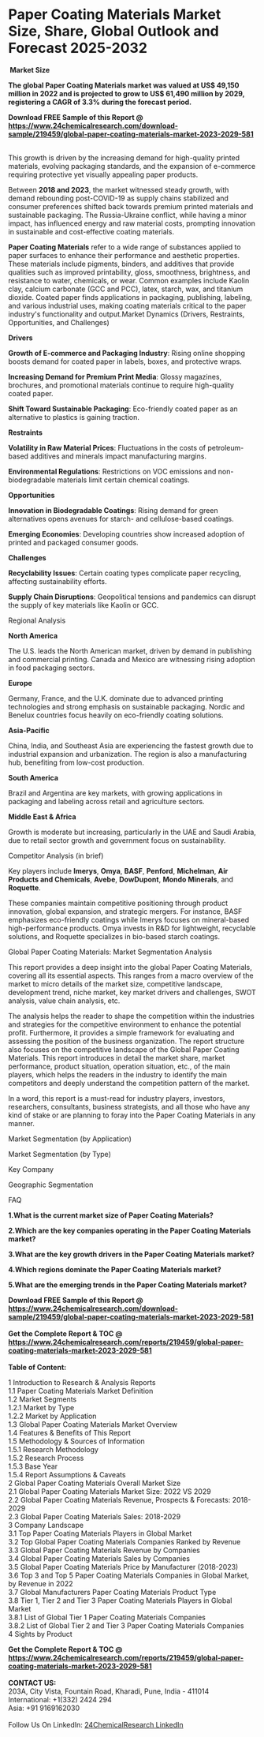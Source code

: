 <h1>Paper Coating Materials Market Size, Share, Global Outlook and Forecast 2025-2032</h1><p><strong> Market Size</strong></p><p>
</p><p><strong>The global Paper Coating Materials market was valued at US$ 49,150 million in 2022 and is projected to grow to US$ 61,490 million by 2029, registering a CAGR of 3.3% during the forecast period. </strong></p><div><b>Download FREE Sample of this Report @ 
            <a href="https://www.24chemicalresearch.com/download-sample/219459/global-paper-coating-materials-market-2023-2029-581">
            https://www.24chemicalresearch.com/download-sample/219459/global-paper-coating-materials-market-2023-2029-581</a></b></div><br><p>
</p><p>This growth is driven by the increasing demand for high-quality printed materials, evolving packaging standards, and the expansion of e-commerce requiring protective yet visually appealing paper products.</p><p>
</p><p>Between <strong>2018 and 2023</strong>, the market witnessed steady growth, with demand rebounding post-COVID-19 as supply chains stabilized and consumer preferences shifted back towards premium printed materials and sustainable packaging. The Russia-Ukraine conflict, while having a minor impact, has influenced energy and raw material costs, prompting innovation in sustainable and cost-effective coating materials.</p><p>
</p><p><strong>Paper Coating Materials</strong> refer to a wide range of substances applied to paper surfaces to enhance their performance and aesthetic properties. These materials include pigments, binders, and additives that provide qualities such as improved printability, gloss, smoothness, brightness, and resistance to water, chemicals, or wear. Common examples include Kaolin clay, calcium carbonate (GCC and PCC), latex, starch, wax, and titanium dioxide. Coated paper finds applications in packaging, publishing, labeling, and various industrial uses, making coating materials critical to the paper industry's functionality and output.Market Dynamics (Drivers, Restraints, Opportunities, and Challenges)</p><p>
<strong>Drivers</strong></p><p>
</p><p><strong>Growth of E-commerce and Packaging Industry</strong>: Rising online shopping boosts demand for coated paper in labels, boxes, and protective wraps.</p><p><strong>Increasing Demand for Premium Print Media</strong>: Glossy magazines, brochures, and promotional materials continue to require high-quality coated paper.</p><p><strong>Shift Toward Sustainable Packaging</strong>: Eco-friendly coated paper as an alternative to plastics is gaining traction.</p><p>
<strong>Restraints</strong></p><p>
</p><p><strong>Volatility in Raw Material Prices</strong>: Fluctuations in the costs of petroleum-based additives and minerals impact manufacturing margins.</p><p><strong>Environmental Regulations</strong>: Restrictions on VOC emissions and non-biodegradable materials limit certain chemical coatings.</p><p>
<strong>Opportunities</strong></p><p>
</p><p><strong>Innovation in Biodegradable Coatings</strong>: Rising demand for green alternatives opens avenues for starch- and cellulose-based coatings.</p><p><strong>Emerging Economies</strong>: Developing countries show increased adoption of printed and packaged consumer goods.</p><p>
<strong>Challenges</strong></p><p>
</p><p><strong>Recyclability Issues</strong>: Certain coating types complicate paper recycling, affecting sustainability efforts.</p><p><strong>Supply Chain Disruptions</strong>: Geopolitical tensions and pandemics can disrupt the supply of key materials like Kaolin or GCC.</p><p>
Regional Analysis</p><p>
<strong>North America</strong></p><p>
</p><p>The U.S. leads the North American market, driven by demand in publishing and commercial printing. Canada and Mexico are witnessing rising adoption in food packaging sectors.</p><p>
<strong>Europe</strong></p><p>
</p><p>Germany, France, and the U.K. dominate due to advanced printing technologies and strong emphasis on sustainable packaging. Nordic and Benelux countries focus heavily on eco-friendly coating solutions.</p><p>
<strong>Asia-Pacific</strong></p><p>
</p><p>China, India, and Southeast Asia are experiencing the fastest growth due to industrial expansion and urbanization. The region is also a manufacturing hub, benefiting from low-cost production.</p><p>
<strong>South America</strong></p><p>
</p><p>Brazil and Argentina are key markets, with growing applications in packaging and labeling across retail and agriculture sectors.</p><p>
<strong>Middle East &amp; Africa</strong></p><p>
</p><p>Growth is moderate but increasing, particularly in the UAE and Saudi Arabia, due to retail sector growth and government focus on sustainability.</p><p>
Competitor Analysis (in brief)</p><p>
</p><p>Key players include <strong>Imerys</strong>, <strong>Omya</strong>, <strong>BASF</strong>, <strong>Penford</strong>, <strong>Michelman</strong>, <strong>Air Products and Chemicals</strong>, <strong>Avebe</strong>, <strong>DowDupont</strong>, <strong>Mondo Minerals</strong>, and <strong>Roquette</strong>.</p><p>
</p><p>These companies maintain competitive positioning through product innovation, global expansion, and strategic mergers. For instance, BASF emphasizes eco-friendly coatings while Imerys focuses on mineral-based high-performance products. Omya invests in R&amp;D for lightweight, recyclable solutions, and Roquette specializes in bio-based starch coatings.</p><p>
Global Paper Coating Materials: Market Segmentation Analysis</p><p>
</p><p>This report provides a deep insight into the global Paper Coating Materials, covering all its essential aspects. This ranges from a macro overview of the market to micro details of the market size, competitive landscape, development trend, niche market, key market drivers and challenges, SWOT analysis, value chain analysis, etc.</p><p>
</p><p>The analysis helps the reader to shape the competition within the industries and strategies for the competitive environment to enhance the potential profit. Furthermore, it provides a simple framework for evaluating and assessing the position of the business organization. The report structure also focuses on the competitive landscape of the Global Paper Coating Materials. This report introduces in detail the market share, market performance, product situation, operation situation, etc., of the main players, which helps the readers in the industry to identify the main competitors and deeply understand the competition pattern of the market.</p><p>
</p><p>In a word, this report is a must-read for industry players, investors, researchers, consultants, business strategists, and all those who have any kind of stake or are planning to foray into the Paper Coating Materials in any manner.</p><p>
Market Segmentation (by Application)</p><p>
</p><p>
Market Segmentation (by Type)</p><p>
</p><p>
Key Company</p><p>
</p><p>
Geographic Segmentation</p><p>
</p><p>
FAQ</p><p>
</p><p><strong>1.What is the current market size of Paper Coating Materials?</strong></p><p>
</p><p>
</p><p><strong>2.Which are the key companies operating in the Paper Coating Materials market?</strong></p><p>
</p><p>
</p><p><strong>3.What are the key growth drivers in the Paper Coating Materials market?</strong></p><p>
</p><p>
</p><p><strong>4.Which regions dominate the Paper Coating Materials market?</strong></p><p>
</p><p>
</p><p><strong>5.What are the emerging trends in the Paper Coating Materials market?</strong></p><p>
</p><div><b>Download FREE Sample of this Report @ 
            <a href="https://www.24chemicalresearch.com/download-sample/219459/global-paper-coating-materials-market-2023-2029-581">
            https://www.24chemicalresearch.com/download-sample/219459/global-paper-coating-materials-market-2023-2029-581</a></b></div><br><div><b>Get the Complete Report & TOC @ 
            <a href="https://www.24chemicalresearch.com/reports/219459/global-paper-coating-materials-market-2023-2029-581">
            https://www.24chemicalresearch.com/reports/219459/global-paper-coating-materials-market-2023-2029-581</a></b></div><br>
            <b>Table of Content:</b><p>1 Introduction to Research & Analysis Reports<br />
    1.1 Paper Coating Materials Market Definition<br />
    1.2 Market Segments<br />
        1.2.1 Market by Type<br />
        1.2.2 Market by Application<br />
    1.3 Global Paper Coating Materials Market Overview<br />
    1.4 Features & Benefits of This Report<br />
    1.5 Methodology & Sources of Information<br />
        1.5.1 Research Methodology<br />
        1.5.2 Research Process<br />
        1.5.3 Base Year<br />
        1.5.4 Report Assumptions & Caveats<br />
2 Global Paper Coating Materials Overall Market Size<br />
    2.1 Global Paper Coating Materials Market Size: 2022 VS 2029<br />
    2.2 Global Paper Coating Materials Revenue, Prospects & Forecasts: 2018-2029<br />
    2.3 Global Paper Coating Materials Sales: 2018-2029<br />
3 Company Landscape<br />
    3.1 Top Paper Coating Materials Players in Global Market<br />
    3.2 Top Global Paper Coating Materials Companies Ranked by Revenue<br />
    3.3 Global Paper Coating Materials Revenue by Companies<br />
    3.4 Global Paper Coating Materials Sales by Companies<br />
    3.5 Global Paper Coating Materials Price by Manufacturer (2018-2023)<br />
    3.6 Top 3 and Top 5 Paper Coating Materials Companies in Global Market, by Revenue in 2022<br />
    3.7 Global Manufacturers Paper Coating Materials Product Type<br />
    3.8 Tier 1, Tier 2 and Tier 3 Paper Coating Materials Players in Global Market<br />
        3.8.1 List of Global Tier 1 Paper Coating Materials Companies<br />
        3.8.2 List of Global Tier 2 and Tier 3 Paper Coating Materials Companies<br />
4 Sights by Product</p><div><b>Get the Complete Report & TOC @ 
            <a href="https://www.24chemicalresearch.com/reports/219459/global-paper-coating-materials-market-2023-2029-581">
            https://www.24chemicalresearch.com/reports/219459/global-paper-coating-materials-market-2023-2029-581</a></b></div><br><b>CONTACT US:</b><br>
            203A, City Vista, Fountain Road, Kharadi, Pune, India - 411014<br>
            International: +1(332) 2424 294<br>
            Asia: +91 9169162030 <br><br>
            Follow Us On LinkedIn: <a href="https://www.linkedin.com/company/24chemicalresearch/">24ChemicalResearch LinkedIn</a>